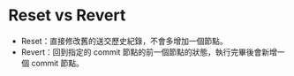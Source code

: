 # Reset vs Revert

* Reset：直接修改舊的送交歷史紀錄，不會多增加一個節點。
* Revert：回到指定的 commit 節點的前一個節點的狀態，執行完畢後會新增一個 commit 節點。